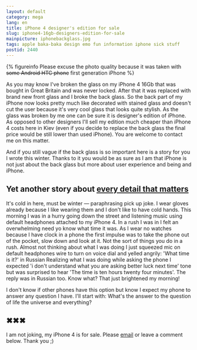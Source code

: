 ```yaml
---
layout: default
category: mega
lang: en
title: iPhone 4 designer's edition for sale
slug: iphone4-16gb-designers-edition-for-sale
mainpicture: iphonebackglass.jpg
tags: apple baka-baka design emo fun information iphone sick stuff 
postid: 2440
---
```




{% figureinfo Please excuse the photo quality because it was taken with <s>some Android HTC phone</s> first generation iPhone %}



As you may know I've broken the glass on my iPhone 4 16Gb that was bought in Great Britain and was never locked. After that it was replaced with brand new front glass and I broke the back glass. So the back part of my iPhone now looks pretty much like decorated with stained glass and doesn't cut the user because it's very cool glass that looks quite stylish. As the glass was broken by me one can be sure it is designer's edition of iPhone. As opposed to other designers I'll sell my edition much cheaper than iPhone 4 costs here in Kiev (even if you decide to replace the back glass the final price would be still lower than used iPhone). You are welcome to contact me on this matter.

And if you still vague if the back glass is so important here is a story for you I wrote this winter. Thanks to it you would be as sure as I am that iPhone is not just about the back glass but more about user experience and being and iPhone.<!--more-->


## Yet another story about <a href="/mega/en/2008/alan-jobs/">every detail that matters</a>

It's cold in here, must be winter — paraphrasing  pick up joke. I wear gloves already because I like wearing them and I don't like to have cold hands. This morning I was in a hurry going down the street and listening music using default headphones attached to my iPhone 4. In a rush I was in I felt an overwhelming need yo know what time it was. As I wear no watches because I have clock in a phone the first impulse was to take the phone out of the pocket, slow down and look at it. Not the sort of things you do in a rush. Almost not thinking about what I was doing I just squeezed mic on default headphones wire to turn on voice dial and yelled angrily: 'What time is it?' in Russian  Realizing what I was doing while asking the phone I expected 'i don't understand what you are asking better luck next time' tone but was surprised to hear 'The time is ten hours twenty four minutes'. The reply was in Russian too. Know what? That just brightened my morning!

I don't know if other phones have this option but know I expect my phone to answer any question I have. I'll start with: What's the answer to the question of life the universe and everything?


## ✖✖✖

I am not joking, my iPhone 4 is for sale. Please <a href="mailto:likeityeah@genn.org">email</a> or leave a comment below. Thank you ;)